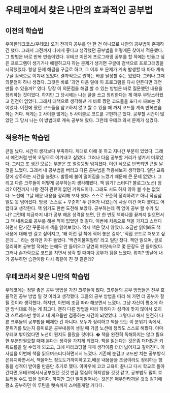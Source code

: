 # 우테코에서 찾은 나만의 효과적인 공부법

## 이전의 학습법
우아한테크코스(우테코) 오기 전까지 공부를 안 한 건 아니므로 나만의 공부법이 존재하긴 했다.
그래서 그전까지 나에게 좋다고 생각했던 공부법을 어떻게든 찾아서 적용했다.
그 방법은 바로 반복 연습이었다. 우테코 이전에 프로그래밍 공부를 할 적에는 만들고 싶은 프로그램이 생기거나 해결하고자 하는 문제가 생기면 구글에 검색으로 프로그래밍을 시작했었다. 항상 문제 해결을 구글로 하고, 그 이후 또 문제가 계속 발생할 때 마다 계속 구글 검색으로 이겨내 왔었다. 결과적으로 원하는 바를 달성할 수는 있었다. 그러나 그때 의문점이 하나 생겼다. 그것은 바로 '과연 다음 달에 이 프로그램을 다시 만든다면 과연 만들 수 있을까?' 였다. 당장 이 의문점을 해결 할 수 있는 방법은 바로 질문했던 내용을 정리하는 것이었다. 하지만 그 당시에는 나는 글을 쓰고 정리한다는 게 매우 부담스러웠고 진전이 없었다. 그래서 대책으로 생각해낸 게 바로 짰던 코드들을 또다시 짜보는 것 이었다. 이전에 짰던 코드들을 참고하지 않고 짤 수 있을 때 까지 코드를 계속 반복연습 하는 거다. 적게는 2 사이클 많게는 5 사이클로 코드를 구현하곤 했다. 공부할 시간이 많았던 그 당시 나는 이 방법대로 계속 공부해 왔다. 그런데 우테코 와서 문제가 생겼다.

## 적응하는 학습법
큰일 났다. 시간이 생각보다 부족하다. 제대로 이해 못 하고 지나간 부분이 있었다. 그래서 예전처럼 반복 코딩으로 이겨내고 싶었다. 그러나 다음 공부할 거리가 생겨서 미루었다. 그리고 또 생긴 모르는 부분은 또 얼렁뚱땅 넘겨졌다. 이런 식으로 반복되면 큰일 날 것을 느꼈다. 그래서 내 공부법을 버리고 다른 공부법을 적용해보자 생각했다.
일단 교육장에 상주하는 시간을 늘렸다. 발등에 불이 떨어짐을 느꼈기 때문에 큰 문제 없었다. 그리고 다른 크루들이 어떻게 공부하는지 생각해봤다. 책 읽기? 스터디? 블로그(노션) 정리? 이전까지 나랑 전혀 관련이 없던 키워드이다. 그래도 시도 하지 않아 볼 수는 없었다. 노션에 그날 배운 내용을 정리해 보자 했다. 스스로 꾸준히 정리하려고 하니 작심삼일도 못 넘어섰다. 방금 '스스로 + 꾸준히' 두 단어가 나왔는데 사실 이건 어디 붙여도 어렵다고 생각한다. 책 읽기도 한번 도전해 보았다. 공부하는데 책 없이 공부 할 수가 있나? 그런데 지금까지 내가 공부 해온 성격을 보면, 단 한 번도 책하나를 끝까지 읽으면서 그 책 내용으로 공부를 해본 적이 없었던 것 같다. 이번에 처음으로 책을 가지고 스터디하면서 단기간 꾸준하게 책을 읽어보았다. 역시 책은 맞지 않았다. 조금만 읽어봐도 책 내용에 대해 딴  걸고 싶어지고, '왜 이런 걸 책에 적어 놓은 걸까', '직접 코드로 쳐보고 싶은데….' 라는 생각만 자꾸 들었다. '백견이불여일타' 라고 일단 쳤다.
책만 읽으며, 글로 정리하며 공부할 적에는 눈에도 안 들어오고 당연히 머릿속으로 몇 문장도 안 들어왔다. 그러나 손가락으로 코드를 치면서 생각 할 때마다 공부가 됨을 느꼈다. 뭐지? 옛날에 내가 공부하던 습관이랑 다시 똑같아 진 것 같은데?

## 우테코라서 찾은 나만의 학습법
우테코에는 정말 좋은 공부 방법을 가진 크루들이 많다. 크루들의 공부 방법들은 전부 효율적인 공부 방법 일 것 이라고 생각했다. 그들의 공부 방법을 따라 해 가면 더 공부가 잘 될 것이라 생각했다. 하지만, 이번에 조금 따라 해보면서 느꼈다. 그냥 자신이 평소에 하던 방식대로 하는 게 최고다. 괜히 다른 방법을 따라 하려다가 성격에 맞지 않아서 오히려 스트레스만 쌓이고 내 게으름만 검증하는 시간이 되었었다. 그렇다고 해서 완전히 다른 크루들의 공부법을 배제한 건 아니다. 모두가 정리하고 책을 보는 이 분위기 속에서, 분위기를 탔는지 흥미로운 공부내용이 생길 때 가끔 노션에 정리도 스스로 해봤다. 아마 우테코 밖이었다면 노션이 뭔지도 몰랐을 것이다.   � 책을 완전히 독해하지는 않고 필요한 부분만필요할 때때 본다는 생각을 가지게 되었다. 책을 읽는다는 것은좀 더더많은 키워드를을 알 수있게 되고고, 그에 따라코딩할 때때 생각이좀 더더 넓어지고 깊어진다. 이 사실을 이번에 책을 읽으며스터디하면서서 느꼈다.
기존에 눈감고 코드만 치는 공부방식은유지하면서서, 책을어느 정도도가까이하고고,배운 내용을을 조금이라도 정리하는 행동을  성격이 받아줄 만큼만 추가로 했다. 아마우에 코코 교육이 끝나고 다시 학교로 돌아간다면,우테코에서서공부했던 것것 만큼 열심히 하지않을 것것 같고, 공부법도 많이 흐트러질 수도 있을 것이다. 하지만 그런 일이일어나는 것은은 매우안타까울 것것 같기에 평소 공부하던 이 루틴을 뼛속까지 스며들게할 거다다.